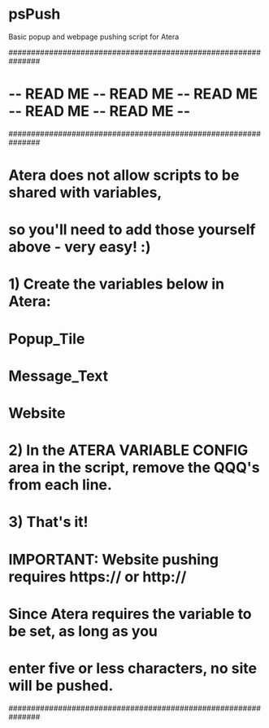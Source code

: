 # psPush
Basic popup and webpage pushing script for Atera

###############################################################
# -- READ ME -- READ ME -- READ ME -- READ ME -- READ ME --
###############################################################
# Atera does not allow scripts to be shared with variables,
# so you'll need to add those yourself above - very easy! :)
#
# 1) Create the variables below in Atera:
#      Popup_Tile
#      Message_Text
#      Website
#
# 2) In the ATERA VARIABLE CONFIG area in the script, remove the QQQ's from each line.
#
# 3) That's it!
#
# IMPORTANT: Website pushing requires https:// or http://
#
# Since Atera requires the variable to be set, as long as you
# enter five or less characters, no site will be pushed.
###############################################################
